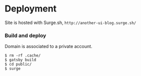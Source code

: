 # Deployment

Site is hosted with Surge.sh, `http://another-ui-blog.surge.sh/`

### Build and deploy

Domain is associated to a private account.

```
$ rm -rf .cache/
$ gatsby build
$ cd public/
$ surge
```
